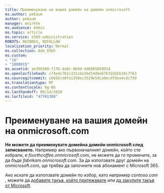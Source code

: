 ```yaml
---
title: Преименуване на вашия домейн на домейн onmicrosoft
ms.author: pebaum
author: pebaum
manager: mnirkhe
ms.audience: Admin
ms.topic: article
ms.service: o365-administration
ROBOTS: NOINDEX, NOFOLLOW
localization_priority: Normal
ms.collection: Adm_O365
ms.custom:
- "16"
- "1000015"
ms.assetid: ae399389-f176-4a0c-8b9d-4d6605059914
ms.openlocfilehash: c74e4c761c331cbe26d14dbe67632d2bb24c7763
ms.sourcegitcommit: c6692ce0fa1358ec3529e59ca0ecdfdea4cdc759
ms.translationtype: MT
ms.contentlocale: bg-BG
ms.lasthandoff: 09/14/2020
ms.locfileid: "47701308"
---
```

# <a name="rename-your-onmicrosoftcom-domain"></a>Преименуване на вашия домейн на onmicrosoft.com

 **Не можете да преименувате домейна домейн onmicrosoft след записването.** Например ако първоначалният домейн, който сте избрали, е  *fourthcoffee.onmicrosoft.com*, не можете да го промените, за да бъде  *fabrikam.onmicrosoft.com*. За да използвате друг домейн на onmicrosoft.com, ще трябва да започнете нов абонамент с Microsoft 365.
  
Ако искате да използвате домейн по избор, като например  *contoso.com*  , можете да [добавите такъв, който притежавате](https://docs.microsoft.com/microsoft-365/admin/setup/add-domain) или [да закупите такъв от Microsoft](https://docs.microsoft.com/microsoft-365/admin/get-help-with-domains/buy-a-domain-name).
  